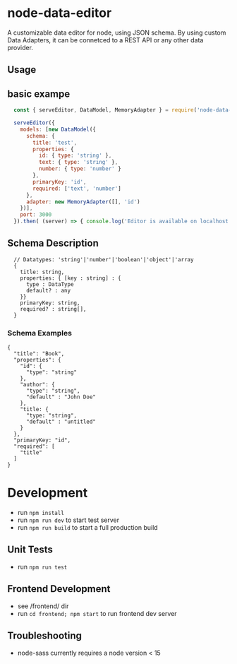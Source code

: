 # node-data-editor
A customizable data editor for node, using JSON schema. By using custom Data Adapters, it can be connetced to a REST API or any other data provider.

## Usage

## basic exampe
```javascript
  const { serveEditor, DataModel, MemoryAdapter } = require('node-data-editor')

  serveEditor({
    models: [new DataModel({
      schema: {
        title: 'test',
        properties: {
          id: { type: 'string' },
          text: { type: 'string' },
          number: { type: 'number' }
        },
        primaryKey: 'id',
        required: ['text', 'number']
      },
      adapter: new MemoryAdapter([], 'id')
    })],
    port: 3000
  }).then( (server) => { console.log('Editor is available on localhost:3000')})
```

## Schema Description
```
  // Datatypes: 'string'|'number'|'boolean'|'object'|'array
  {
    title: string,
    properties: { [key : string] : {
      type : DataType
      default? : any
    }}
    primaryKey: string,
    required? : string[],
  }
```

### Schema Examples
```
{
  "title": "Book",
  "properties": {
    "id": {
      "type": "string"
    },
    "author": {
      "type": "string",
      "default" : "John Doe"
    },
    "title: {
      "type: "string",
      "default" : "untitled"
    }
  },
  "primaryKey: "id",
  "required": [
    "title"
  ]
}
```

# Development
* run `npm install`
* run `npm run dev` to start test server
* run `npm run build` to start a full production build

## Unit Tests
* run `npm run test`

## Frontend Development
* see /frontend/ dir
* run `cd frontend; npm start` to run frontend dev server

## Troubleshooting

* node-sass currently requires a node version < 15